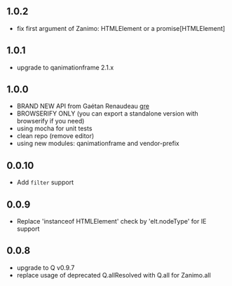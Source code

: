 ## 1.0.2

- fix first argument of Zanimo: HTMLElement or a promise[HTMLElement]

## 1.0.1

- upgrade to qanimationframe 2.1.x

## 1.0.0

- BRAND NEW API from Gaétan Renaudeau <a href='http://github.com/gre'>gre</a>
- BROWSERIFY ONLY (you can export a standalone version with browserify if you need)
- using mocha for unit tests
- clean repo (remove editor)
- using new modules: qanimationframe and vendor-prefix

## 0.0.10

- Add `filter` support

## 0.0.9

- Replace 'instanceof HTMLElement' check by 'elt.nodeType' for IE support

## 0.0.8

- upgrade to Q v0.9.7
- replace usage of deprecated Q.allResolved with Q.all for Zanimo.all
